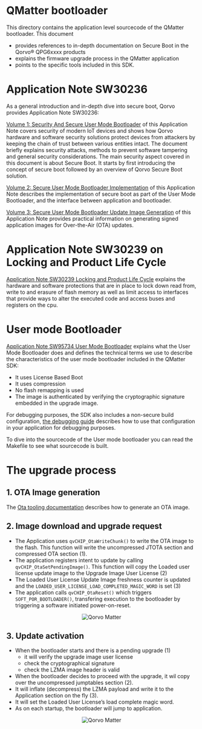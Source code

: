 # QMatter bootloader

This directory contains the application level sourcecode of the QMatter bootloader. This document

- provides references to in-depth documentation on Secure Boot in the Qorvo&reg; QPG6xxxx products
- explains the firmware upgrade process in the QMatter application
- points to the specific tools included in this SDK.

# Application Note SW30236

As a general introduction and in-depth dive into secure boot, Qorvo provides Application Note SW30236:

[Volume 1: Security And Secure User Mode Bootloader](../../Documents/Application%20Notes/Bootloader/SW30236_AN_Vol_1_Security_And_Secure_User_Mode_Bootloader.pdf)
of this Application Note covers security of modern IoT devices and shows how Qorvo hardware and software
security solutions protect devices from attackers by keeping the chain of trust between various entities
intact. The document briefly explains security attacks, methods to prevent software tampering and
general security considerations. The main security aspect covered in this document is about Secure
Boot. It starts by first introducing the concept of secure boot followed by an overview of Qorvo Secure
Boot solution.


[Volume 2: Secure User Mode Bootloader Implementation](../../Documents/Application%20Notes/Bootloader/SW30236_AN_Vol_2_Secure_User_Mode_Bootloader_Implementation.pdf)
of this Application Note describes the implementation of secure boot as part of the User Mode Bootloader, and the interface between application and bootloader.


[Volume 3: Secure User Mode Bootloader Update Image Generation](../../Documents/Application%20Notes/Bootloader/SW30236_AN_Vol_3_Secure_User_Mode_Bootloader_Update_Image_Gen.pdf)
of this Application Note provides practical information on generating signed application images for Over-the-Air (OTA) updates.

# Application Note SW30239 on Locking and Product Life Cycle

[Application Note SW30239 Locking and Product Life Cycle](../../Documents/Application%20Notes/Bootloader/SW30239_AN_Locking_And_Product_Life_Cycle.pdf)
explains the hardware and software protections that are in place to lock down read from,
write to and erasure of flash memory as well as limit access to interfaces that provide ways to alter
the executed code and access buses and registers on the cpu.


# User mode Bootloader

[Application Note SW95734 User Mode Bootloader](../../Documents/Application%20Notes/Bootloader/SW95734_AN_User_Mode_Bootloader.pdf)
explains what the User Mode Bootloader does and defines the technical terms we use to describe the
characteristics of the user mode bootloader included in the QMatter SDK:

- It uses License Based Boot
- It uses compression
- No flash remapping is used
- The image is authenticated by verifying the cryptographic signature embedded in the upgrade image.

For debugging purposes, the SDK also includes a non-secure build configuration,
[the debugging guide](../../Documents/Guides/debugging_with_segger_ozone.md) describes how to use
that configuration in your application for debugging purposes.

To dive into the sourcecode of the User mode bootloader you can read the Makefile to see
what sourcecode is built.

# The upgrade process
## 1. OTA Image generation

The [Ota tooling documentation](../../Tools/Ota/README.md) describes how to generate an OTA image.

## 2. Image download and upgrade request

- The Application uses `qvCHIP_OtaWriteChunk()` to write the OTA image to the flash.  This function will write the uncompressed JTOTA section and compressed OTA section (1).
- The application registers intent to update by calling `qvCHIP_OtaSetPendingImage()`. This function will copy the Loaded user license update image to the Upgrade Image User License (2)
- The Loaded User License Update Image freshness counter is updated and the `LOADED_USER_LICENSE_LOAD_COMPLETED_MAGIC_WORD` is set (3)
- The application calls `qvCHIP_OtaReset()` which triggers `SOFT_POR_BOOTLOADER()`, transfering execution to the bootloader by triggering a software initiated power-on-reset.

<div align="center">
  <img src="Images/upgrade-part1-application.png" alt="Qorvo Matter">
</div>

## 3. Update activation

- When the bootloader starts and there is a pending upgrade (1)
  - it will verify the upgrade image user license
  - check the cryptographical signature
  - check the LZMA image header is valid
- When the bootloader decides to proceed with the upgrade, it wil copy over the uncompressed jumptables section (2).
- It will inflate (decompress) the LZMA payload and write it to the Application section on the fly (3).
- It will set the Loaded User License’s load complete magic word.
- As on each startup, the bootloader will jump to application.

<div align="center">
  <img src="Images/upgrade-part2-bootloader.png" alt="Qorvo Matter">
</div>

